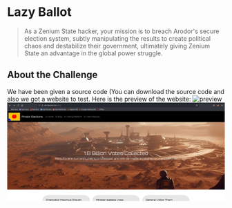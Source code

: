 # Lazy Ballot
>As a Zenium State hacker, your mission is to breach Arodor's secure election system, subtly manipulating the results to create political chaos and destabilize their government, ultimately giving Zenium State an advantage in the global power struggle.

## About the Challenge
We have been given a source code (You can download the source code and also we got a website to test. 
Here is the preview of the website:
![preview](/Images/preview.png)
<img src="Images/preview.png" alt="lasagna">
